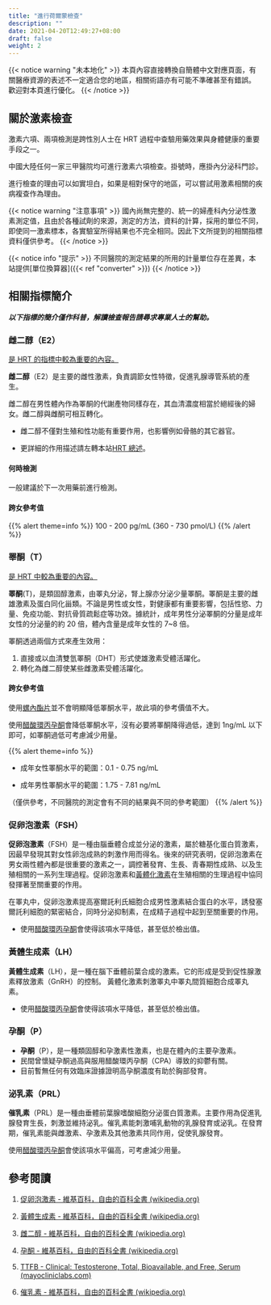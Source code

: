 ```yaml
---
title: "進行荷爾蒙檢查"
description: ""
date: 2021-04-20T12:49:27+08:00
draft: false
weight: 2
---
```


{{< notice warning "未本地化" >}}
本頁內容直接轉換自簡體中文對應頁面，有關醫療資源的表述不一定適合您的地區，相關術語亦有可能不準確甚至有錯誤。
歡迎對本頁進行優化。
{{< /notice >}}

## 關於激素檢查

激素六項、兩項檢測是跨性別人士在 HRT 過程中查驗用藥效果與身體健康的重要手段之一。

中國大陸任何一家三甲醫院均可進行激素六項檢查。掛號時，應掛內分泌科門診。

進行檢查的理由可以如實坦白，如果是相對保守的地區，可以嘗試用激素相關的疾病複查作為理由。

{{< notice warning "注意事項" >}}
國內尚無完整的、統一的婦產科內分泌性激素測定值，且由於各種試劑的來源，測定的方法，資料的計算，採用的單位不同，即使同一激素標本，各實驗室所得結果也不完全相同。因此下文所提到的相關指標資料僅供參考。
{{< /notice >}}

{{< notice info "提示" >}}
不同醫院的測定結果的所用的計量單位存在差異，本站提供[單位換算器]({{< ref "converter" >}})
{{< /notice >}}

## 相關指標簡介

***以下指標的簡介僅作科普，解讀檢查報告請尋求專業人士的幫助。***

### 雌二醇（E2）

<u>是 HRT 的指標中較為重要的內容。</u>

**雌二醇**（E2）是主要的雌性激素，負責調節女性特徵，促進乳腺導管系統的產生。

雌二醇在男性體內作為睪酮的代謝產物同樣存在，其血清濃度相當於絕經後的婦女。雌二醇與雌酮可相互轉化。

- 雌二醇不僅對生殖和性功能有重要作用，也影響例如骨骼的其它器官。

- 更詳細的作用描述請左轉本站[HRT 總述](/zh-t/docs/medicine/hrt/)。

#### 何時檢測

一般建議於下一次用藥前進行檢測。

#### 跨女參考值

{{% alert theme=info %}}
100 - 200 pg/mL (360 - 730 pmol/L)
{{% /alert %}}

### **睪酮（T）**

<u>是 HRT 中較為重要的內容。</u>

**睪酮**(T)，是類固醇激素，由睪丸分泌，腎上腺亦分泌少量睪酮。睪酮是主要的雌雄激素及蛋白同化甾類。不論是男性或女性，對健康都有重要影響，包括性慾、力量、免疫功能、對抗骨質疏鬆症等功效。據統計，成年男性分泌睪酮的分量是成年女性的分泌量的約 20 倍，體內含量是成年女性的 7~8 倍。

睪酮透過兩個方式來產生效用：

  1. 直接或以血清雙氫睪酮（DHT）形式使雄激素受體活躍化。
  2. 轉化為雌二醇使某些雌激素受體活躍化。

#### 跨女參考值

使用<a href="../antiandrogen/">螺內酯片</a>並不會明顯降低睪酮水平，故此項的參考價值不大。

使用<a href="../antiandrogen/cyproterone">醋酸環丙孕酮</a>會降低睪酮水平，沒有必要將睪酮降得過低，達到 1ng/mL 以下即可，如睪酮過低可考慮減少用量。

{{% alert theme=info %}}

- 成年女性睪酮水平的範圍：0.1 - 0.75 ng/mL

- 成年男性睪酮水平的範圍：1.75 - 7.81 ng/mL

（僅供參考，不同醫院的測定會有不同的結果與不同的參考範圍）
{{% /alert %}}

### 促卵泡激素（FSH）

**促卵泡激素**（FSH）是一種由腦垂體合成並分泌的激素，屬於糖基化蛋白質激素，因最早發現其對女性卵泡成熟的刺激作用而得名。後來的研究表明，促卵泡激素在男女兩性體內都是很重要的激素之一，調控著發育、生長、青春期性成熟、以及生殖相關的一系列生理過程。促卵泡激素和<a href="#黃體生成素 lh">黃體化激素</a>在生殖相關的生理過程中協同發揮著至關重要的作用。

在睪丸中，促卵泡激素提高塞爾託利氏細胞合成男性激素結合蛋白的水平，誘發塞爾託利細胞的緊密結合，同時分泌抑制素，在成精子過程中起到至關重要的作用。

- 使用<a href="../antiandrogen/cyproterone">醋酸環丙孕酮</a>會使得該項水平降低，甚至低於檢出值。

### 黃體生成素（LH）

**黃體生成素**（LH），是一種在腦下垂體前葉合成的激素。它的形成是受到促性腺激素釋放激素（GnRH）的控制。
黃體化激素刺激睪丸中睪丸間質細胞合成睪丸素。

- 使用<a href="../antiandrogen/cyproterone">醋酸環丙孕酮</a>會使得該項水平降低，甚至低於檢出值。

### 孕酮（P）

- **孕酮**（P），是一種類固醇和孕激素性激素，也是在體內的主要孕激素。
- 民間曾懷疑孕酮過高與服用醋酸環丙孕酮（CPA）導致的抑鬱有關。
- 目前暫無任何有效臨床證據證明高孕酮濃度有助於胸部發育。

### 泌乳素（PRL）

**催乳素**（PRL）是一種由垂體前葉腺嗜酸細胞分泌蛋白質激素。主要作用為促進乳腺發育生長，刺激並維持泌乳。催乳素能刺激哺乳動物的乳腺發育或泌乳。在發育期，催乳素能與雌激素、孕激素及其他激素共同作用，促使乳腺發育。

使用<a href="../antiandrogen/cyproterone">醋酸環丙孕酮</a>會使該項水平偏高，可考慮減少用量。

## 參考閱讀

1. [促卵泡激素 - 維基百科，自由的百科全書 (wikipedia.org)](https://zh.wikipedia.org/wiki/促卵泡激素)

1. [黃體生成素 - 維基百科，自由的百科全書 (wikipedia.org)](https://zh.wikipedia.org/wiki/黃體生成素)

1. [雌二醇 - 維基百科，自由的百科全書 (wikipedia.org)](https://zh.wikipedia.org/wiki/雌二醇)

1. [孕酮 - 維基百科，自由的百科全書 (wikipedia.org)](https://zh.wikipedia.org/wiki/孕酮)

1. [TTFB - Clinical: Testosterone, Total, Bioavailable, and Free, Serum (mayocliniclabs.com)](https://www.mayocliniclabs.com/test-catalog/Clinical+and+Interpretive/83686)

1. [催乳素 - 維基百科，自由的百科全書 (wikipedia.org)](https://zh.wikipedia.org/wiki/%E5%82%AC%E4%B9%B3%E7%B4%A0)
